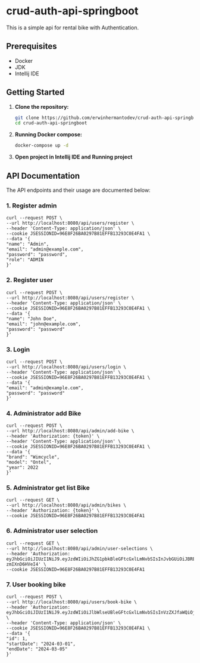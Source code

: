 # crud-auth-api-springboot

This is a simple api for rental bike with Authentication.

## Prerequisites

- Docker
- JDK
- Intellij IDE

## Getting Started

1. **Clone the repository:**

   ```bash
   git clone https://github.com/erwinhermantodev/crud-auth-api-springboot.git
   cd crud-auth-api-springboot

   ```

2. **Running Docker compose:**

   ```bash
   docker-compose up -d
   ```


3. **Open project in Intellij IDE and Running project**

## API Documentation

The API endpoints and their usage are documented below:
### 1. Register admin

    curl --request POST \
    --url http://localhost:8080/api/users/register \
    --header 'Content-Type: application/json' \
    --cookie JSESSIONID=96E8F26BA0297B81EFFB13293C0E4FA1 \
    --data '{
    "name": "Admin",
    "email": "admin@example.com",
    "password": "password",
    "role": "ADMIN
    }'

### 2. Register user

    curl --request POST \
    --url http://localhost:8080/api/users/register \
    --header 'Content-Type: application/json' \
    --cookie JSESSIONID=96E8F26BA0297B81EFFB13293C0E4FA1 \
    --data '{
    "name": "John Doe",
    "email": "john@example.com",
    "password": "password"
    }'

### 3. Login

    curl --request POST \
    --url http://localhost:8080/api/users/login \
    --header 'Content-Type: application/json' \
    --cookie JSESSIONID=96E8F26BA0297B81EFFB13293C0E4FA1 \
    --data '{
    "email": "admin@example.com",
    "password": "password"
    }'

### 4. Administrator add Bike

    curl --request POST \
    --url http://localhost:8080/api/admin/add-bike \
    --header 'Authorization: {token}' \
    --header 'Content-Type: application/json' \
    --cookie JSESSIONID=96E8F26BA0297B81EFFB13293C0E4FA1 \
    --data '{
    "brand": "Wimcycle",
    "model": "Ontel",
    "year": 2022
    }'

### 5. Administrator get list Bike

    curl --request GET \
    --url http://localhost:8080/api/admin/bikes \
    --header 'Authorization: {token}' \
    --cookie JSESSIONID=96E8F26BA0297B81EFFB13293C0E4FA1

### 6. Administrator user selection

    curl --request GET \
    --url http://localhost:8080/api/admin/user-selections \
    --header 'Authorization: eyJhbGciOiJIUzI1NiJ9.eyJzdWIiOiJhZG1pbkBleGFtcGxlLmNvbSIsInJvbGUiOiJBRE1JTiIsInVzZXJfaWQiOjIsImlhdCI6MTcwODg3MjcyMCwiZXhwIjoxNzA4OTU5MTIwfQ.gqV8jR78xNRzYu7R2zuMZ2t5CXSWlu-zmIXnD6HVeI4' \
    --cookie JSESSIONID=96E8F26BA0297B81EFFB13293C0E4FA1


### 7. User booking bike

    curl --request POST \
    --url http://localhost:8080/api/users/book-bike \
    --header 'Authorization: eyJhbGciOiJIUzI1NiJ9.eyJzdWIiOiJlbWlseUBleGFtcGxlLmNvbSIsInVzZXJfaWQiOjEsImlhdCI6MTcwODg2OTgwNywiZXhwIjoxNzA4OTU2MjA3fQ.2EA8TjY_Mgv6NI7QP4amYGKsFJ99eLgNYIlOJkDqJIg' \
    --header 'Content-Type: application/json' \
    --cookie JSESSIONID=96E8F26BA0297B81EFFB13293C0E4FA1 \
    --data '{
    "id": 1,
    "startDate": "2024-03-01",
    "endDate": "2024-03-05"
    }'